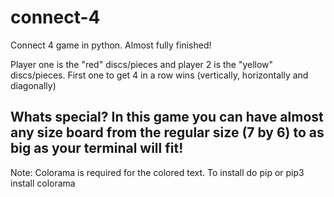 # connect-4
Connect 4 game in python. Almost fully finished!

Player one is the "red" discs/pieces and player 2 is the "yellow" discs/pieces. First one to get 4 in a row wins (vertically, horizontally and diagonally)

## Whats special? In this game you can have almost any size board from the regular size (7 by 6) to as big as your terminal will fit! 

Note: Colorama is required for the colored text. To install do pip or pip3 install colorama
